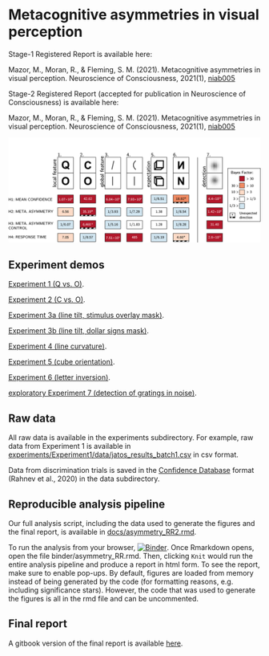 # Metacognitive asymmetries in visual perception



Stage-1 Registered Report is available here:

Mazor, M., Moran, R., & Fleming, S. M. (2021). Metacognitive asymmetries in visual perception. Neuroscience of Consciousness, 2021(1), [niab005](https://doi.org/10.1093/nc/niab005)

Stage-2 Registered Report (accepted for publication in Neuroscience of Consciousness) is available here:

Mazor, M., Moran, R., & Fleming, S. M. (2021). Metacognitive asymmetries in visual perception. Neuroscience of Consciousness, 2021(1), [niab005](https://doi.org/10.1093/nc/niab025)

![Summary of results from all seven experiments](https://github.com/matanmazor/asymmetry/blob/master/docs/figures/summary.png)


## Experiment demos

[Experiment 1 (Q vs. O)](https://matanmazor.github.io/asymmetry/experiments/demos/exp1/index).

[Experiment 2 (C vs. O)](https://matanmazor.github.io/asymmetry/experiments/demos/exp2/index).

[Experiment 3a (line tilt, stimulus overlay mask)](https://matanmazor.github.io/asymmetry/experiments/demos/exp3a/index).

[Experiment 3b (line tilt, dollar signs mask)](https://matanmazor.github.io/asymmetry/experiments/demos/exp3b/index).

[Experiment 4 (line curvature)](https://matanmazor.github.io/asymmetry/experiments/demos/exp4/index).

[Experiment 5 (cube orientation)](https://matanmazor.github.io/asymmetry/experiments/demos/exp5/index).

[Experiment 6 (letter inversion)](https://matanmazor.github.io/asymmetry/experiments/demos/exp6/index).

[exploratory Experiment 7 (detection of gratings in noise)](https://matanmazor.github.io/asymmetry/experiments/demos/exp7/index).

## Raw data

All raw data is available in the experiments subdirectory. For example, raw data from Experiment 1 is available in [experiments/Experiment1/data/jatos_results_batch1.csv](https://github.com/matanmazor/asymmetry/blob/master/experiments/Experiment1/data/jatos_results_batch1.csv) in csv format. 

Data from discrimination trials is saved in the [Confidence Database](https://osf.io/s46pr/) format (Rahnev et al., 2020) in the data subdirectory.

## Reproducible analysis pipeline

Our full analysis script, including the data used to generate the figures and the final report, is available in [docs/asymmetry_RR2.rmd](https://github.com/matanmazor/asymmetry/blob/master/docs/asymmetry_RR2.rmd). 

To run the analysis from your browser, [![Binder](https://mybinder.org/badge_logo.svg)](https://mybinder.org/v2/gh/matanmazor/asymmetry/master?urlpath=rstudio). Once Rmarkdown opens, open the file binder/asymmetry_RR.rmd. 
Then, clicking `Knit` would run the entire analysis pipeline and produce a report in html form. To see the report, make sure to enable pop-ups. By default, figures are loaded from memory instead of being generated by the code (for formatting reasons, e.g. including significance stars). However, the code that was used to generate the figures is all in the rmd file and can be uncommented.

## Final report

A gitbook version of the final report is available [here](https://matanmazor.github.io/asymmetry/binder/introduction). 



